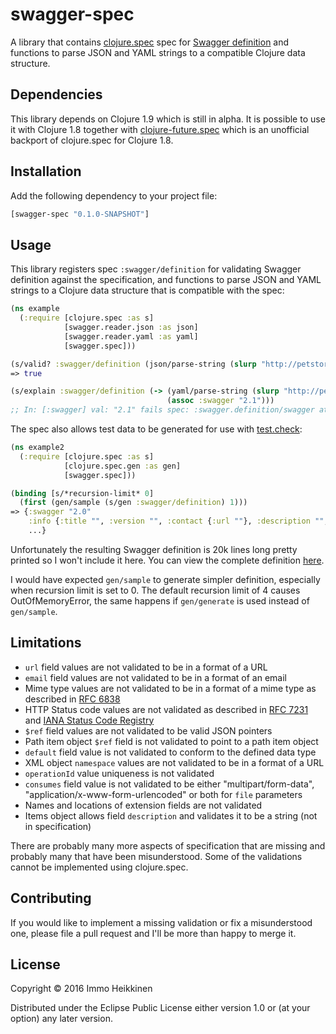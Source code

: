 # swagger-spec

A library that contains [clojure.spec](http://clojure.org/about/spec) spec for
[Swagger definition](http://swagger.io/specification/) and functions to parse JSON and YAML strings to a compatible
Clojure data structure.

## Dependencies

This library depends on Clojure 1.9 which is still in alpha. It is possible to use it with Clojure 1.8 together with
[clojure-future.spec](https://github.com/tonsky/clojure-future-spec) which is an unofficial backport of clojure.spec
for Clojure 1.8.

## Installation

Add the following dependency to your project file:

```clj
[swagger-spec "0.1.0-SNAPSHOT"]
```

## Usage

This library registers spec `:swagger/definition` for validating Swagger definition against the specification,
and functions to parse JSON and YAML strings to a Clojure data structure that is compatible with the spec:

```clj
(ns example
  (:require [clojure.spec :as s]
            [swagger.reader.json :as json]
            [swagger.reader.yaml :as yaml]
            [swagger.spec]))

(s/valid? :swagger/definition (json/parse-string (slurp "http://petstore.swagger.io/v2/swagger.json")))
=> true

(s/explain :swagger/definition (-> (yaml/parse-string (slurp "http://petstore.swagger.io/v2/swagger.yaml"))
                                   (assoc :swagger "2.1")))
;; In: [:swagger] val: "2.1" fails spec: :swagger.definition/swagger at: [:swagger] predicate: #{"2.0"}
```

The spec also allows test data to be generated for use with [test.check](https://github.com/clojure/test.check):

```clj
(ns example2
  (:require [clojure.spec :as s]
            [clojure.spec.gen :as gen]
            [swagger.spec]))

(binding [s/*recursion-limit* 0]
  (first (gen/sample (s/gen :swagger/definition) 1)))
=> {:swagger "2.0"
    :info {:title "", :version "", :contact {:url ""}, :description "", :termsOfService ""}
    ...}
```

Unfortunately the resulting Swagger definition is 20k lines long pretty printed so I won't include it here.
You can view the complete definition [here](https://gist.githubusercontent.com/immoh/a12b1b0dfebf9ec41e2c4553ba062da0/raw/8407535f2344fd075814f7989991168b2239c9fa/generated-swagger-definition.clj).

I would have expected `gen/sample` to generate simpler definition, especially when recursion limit is set to 0.
The default recursion limit of 4 causes OutOfMemoryError, the same happens if `gen/generate` is used instead
of `gen/sample`.

## Limitations

* `url` field values are not validated to be in a format of a URL
* `email` field values are not validated to be in a format of an email
* Mime type values are not validated to be in a format of a mime type as described in
[RFC 6838](https://tools.ietf.org/html/rfc6838)
* HTTP Status code values are not validated as described in [RFC 7231](https://tools.ietf.org/html/rfc7231#section-6)
and [IANA Status Code Registry](http://www.iana.org/assignments/http-status-codes/http-status-codes.xhtml)
* `$ref` field values are not validated to be valid JSON pointers
* Path item object `$ref` field is not validated to point to a path item object
* `default` field value is not validated to conform to the defined data type
* XML object `namespace` values are not validated to be in a format of a URL
* `operationId` value uniqueness is not validated
* `consumes` field value is not validated to be either "multipart/form-data", "application/x-www-form-urlencoded"
or both for `file` parameters
* Names and locations of extension fields are not validated
* Items object allows field `description` and validates it to be a string (not in specification)

There are probably many more aspects of specification that are missing and probably many that have been misunderstood.
Some of the validations cannot be implemented using clojure.spec.

## Contributing

If you would like to implement a missing validation or fix a misunderstood one, please file a pull request
and I'll be more than happy to merge it.

## License

Copyright © 2016 Immo Heikkinen

Distributed under the Eclipse Public License either version 1.0 or (at your option) any later version.
